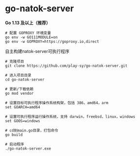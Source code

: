 # go-natok-server


**Go 1.13 及以上（推荐）**
```shell
# 配置 GOPROXY 环境变量
go env -w GO111MODULE=on
go env -w GOPROXY=https://goproxy.io,direct
```

自主构建natok-server可执行程序

```shell
# 克隆项目
git clone https://github.com/play-sy/go-natok-server.git

# 进入项目目录
cd go-natok-server

# 更新/下载依赖
go mod vendor

# 设置目标可执行程序操作系统构架，包括 386，amd64，arm
set GOARCH=amd64

# 设置可执行程序运行操作系统，支持 darwin，freebsd，linux，windows
set GOOS=windows

# cd到main.go目录，打包命令
go build

# 启动程序
./go-natok-server.exe
```
